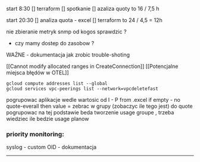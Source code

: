 start 8:30
[] terraform
[] spotkanie
[] azaliza quoty
to 16 / 7,5 h

start 20:30
[] analiza quota - excel
[] terraform
to 24 / 4,5 = 12h

nie zbieranie metryk snmp od kogos sprawdzic ?
- czy mamy dostep do zasobow ?

WAŻNE - dokumentacja jak zrobic trouble-shoting


[[Cannot modify allocated ranges in CreateConnection]]
[[Potencjalne miejsca błędów w OTEL]]

``` validate terraform
gcloud compute addresses list --global
gcloud services vpc-peerings list --network=vpcdeletefast
```

pogrupowac aplikacje wedle wartosic od I - P from .excel
if empty - no quote-everall then value = 
zebrac w grupy (zobaczyc ile tego jest) do quote pogrupowac
na tej podstawie beda tworzenie usage groupe , trzeba wiedziec ile bedzie usage planow

### priority monitoring:
syslog - custom OID - dokumentacja 

***
